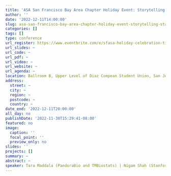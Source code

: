 ```yaml
---
title: 'ASA San Francisco Bay Area Chapter Holiday Event: Storytelling Statistics'
author: ''
date: '2022-12-11T14:00:00'
slug: asa-san-francisco-bay-area-chapter-holiday-event-storytelling-statistics
categories: []
tags: []
type: conference
url_register: https://www.eventbrite.com/e/sfasa-holiday-celebration-tickets-438753432327
url_slides: ~
url_code: ~
url_pdf: ~
url_video: ~
url_website: ~
url_agenda: ~
location: Ballroom B, Upper Level of Diaz Compean Student Union, San José State University
address:
  street: ~
  city: ~
  region: ~
  postcode: ~
  country: ~
date_end: '2022-12-11T20:00:00'
all_day: no
publishDate: '2022-11-30T15:29:41-08:00'
featured: no
image:
  caption: ''
  focal_point: ''
  preview_only: no
slides: ''
projects: []
summary: ~
abstract: ~
speaker: Tara Maddala (PandoraBio and TMBiostats) | Nigam Shah (Stanford University) | Mark van der Laan (University of California, Berkeley) | Minjie Fan (Google)
---
```


<!--more-->
